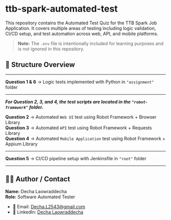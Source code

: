 # ttb-spark-automated-test

This repository contains the Automated Test Quiz for the TTB Spark Job Application.
It covers multiple areas of testing including logic validation, CI/CD setup, and test automation across web, API, and
mobile platforms.

> **Note:** The `.env` file is intentionally included for learning purposes and is not ignored in this repository.


## 📂 Structure Overview

---
__Question 1 & 6__ → Logic tests implemented with Python in `"assignment"` folder

---
***For Question 2, 3, and 4, the test scripts are located in the `"robot-framework"` folder.***

__Question 2__ → Automated ```Web UI``` test using Robot Framework + Browser Library    
__Question 3__ → Automated `API` test using Robot Framework + Requests Library  
__Question 4__ → Automated `Mobile Application` test using Robot Framework + Appium Library

---
__Question 5__ → CI/CD pipeline setup with Jenkinsfile in `"root"` folder

---

## 👨‍💻 Author / Contact

**Name:** Decha Laowraddecha  
**Role:** Software Automated Tester

- 📧 Email: Decha.L2543@gmail.com
- 💼 LinkedIn: [Decha Laowraddecha](https://www.linkedin.com/in/decha-laowraddecha-56b686232/)